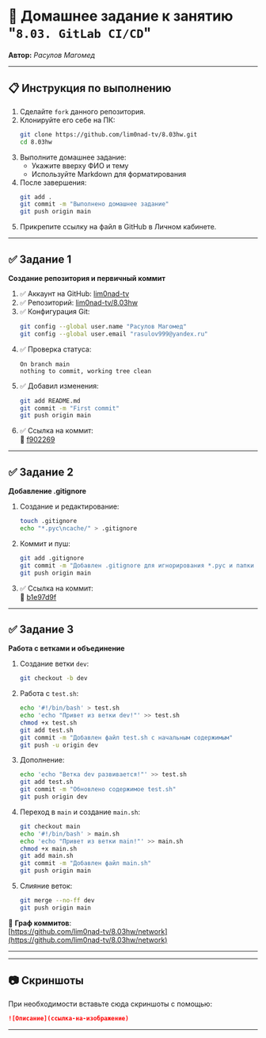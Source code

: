 
# 🚀 Домашнее задание к занятию "`8.03. GitLab CI/CD`"  
**Автор:** _Расулов Магомед_

---

## 📋 Инструкция по выполнению

1. Сделайте `fork` данного репозитория.
2. Клонируйте его себе на ПК:
   ```bash
   git clone https://github.com/lim0nad-tv/8.03hw.git
   cd 8.03hw
   ```
3. Выполните домашнее задание:
   - Укажите вверху ФИО и тему
   - Используйте Markdown для форматирования
4. После завершения:
   ```bash
   git add .
   git commit -m "Выполнено домашнее задание"
   git push origin main
   ```
5. Прикрепите ссылку на файл в GitHub в Личном кабинете.

---

## ✅ Задание 1

**Создание репозитория и первичный коммит**

1. ✅ Аккаунт на GitHub: [lim0nad-tv](https://github.com/lim0nad-tv)
2. ✅ Репозиторий: [lim0nad-tv/8.03hw](https://github.com/lim0nad-tv/8.03hw)
3. ✅ Конфигурация Git:
   ```bash
   git config --global user.name "Расулов Магомед"
   git config --global user.email "rasulov999@yandex.ru"
   ```
4. ✅ Проверка статуса:
   ```
   On branch main
   nothing to commit, working tree clean
   ```
5. ✅ Добавил изменения:
   ```bash
   git add README.md
   git commit -m "First commit"
   git push origin main
   ```
6. ✅ Ссылка на коммит:  
   🔗 [f902269](https://github.com/netology-code/sys-pattern-homework/commit/f902269efc4ab34226ef8da76d008e7b74286f43)

---

## ✅ Задание 2

**Добавление .gitignore**

1. Создание и редактирование:
   ```bash
   touch .gitignore
   echo "*.pyc\ncache/" > .gitignore
   ```
2. Коммит и пуш:
   ```bash
   git add .gitignore
   git commit -m "Добавлен .gitignore для игнорирования *.pyc и папки cache"
   git push origin main
   ```
3. ✅ Ссылка на коммит:  
   🔗 [b1e97d9f](https://github.com/netology-code/sys-pattern-homework/commit/1e97d9fd374d5ad70e66593aeacfd725ed9c7c0f)

---

## ✅ Задание 3

**Работа с ветками и объединение**

1. Создание ветки `dev`:
   ```bash
   git checkout -b dev
   ```
2. Работа с `test.sh`:
   ```bash
   echo '#!/bin/bash' > test.sh
   echo 'echo "Привет из ветки dev!"' >> test.sh
   chmod +x test.sh
   git add test.sh
   git commit -m "Добавлен файл test.sh с начальным содержимым"
   git push -u origin dev
   ```
3. Дополнение:
   ```bash
   echo 'echo "Ветка dev развивается!"' >> test.sh
   git add test.sh
   git commit -m "Обновлено содержимое test.sh"
   git push origin dev
   ```
4. Переход в `main` и создание `main.sh`:
   ```bash
   git checkout main
   echo '#!/bin/bash' > main.sh
   echo 'echo "Привет из ветки main!"' >> main.sh
   chmod +x main.sh
   git add main.sh
   git commit -m "Добавлен файл main.sh"
   git push origin main
   ```
5. Слияние веток:
   ```bash
   git merge --no-ff dev
   git push origin main
   ```

🔗 **Граф коммитов**:  
[https://github.com/lim0nad-tv/8.03hw/network](https://github.com/lim0nad-tv/8.03hw/network)

---

---

## 📷 Скриншоты

При необходимости вставьте сюда скриншоты с помощью:

```md
![Описание](ссылка-на-изображение)
```

---

